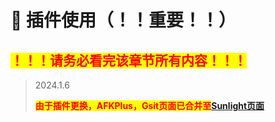 # 🌺 插件使用（！！重要！！）



## <mark style="color:red;">！！！请务必看完该章节所有内容！！！</mark>



> 2024.1.6
>
> <mark style="color:red;">**由于插件更换，AFKPlus，Gsit页面已合并至**</mark>[**Sunlight页面**](sunlight-ji-chu-zhong-yao.md)
